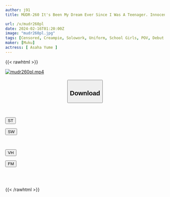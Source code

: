```yaml
---
author: j91
title: MUDR-260 It's Been My Dream Ever Since I Was A Teenager. Innocent Smiling Innocent Girl Rookie AV DEBUT Yume Asaba

url: /v/mudr260pl
date: 2024-02-16T01:20:00Z
image: "mudr260pl.jpg"
tags: [Censored, Creampie, Solowork, Uniform, School Girls, POV, Debut Production	]
maker: [Muku]
actress: [ Asaha Yume ]
---
```



{{< rawhtml >}}

<div class="video" data-videoid="Kk8b7x4brMh0rrj">
    <a href="javascript:;">
        <img src="/v/mudr260pl/mudr260pl.jpg" width="WIDTH" height="HEIGHT" alt="mudr260pl.mp4" loading="lazy">
    </a>
</div>

<script type="text/javascript" src="https://j91.asia/asset/on-demand-st.js"></script>

<br>
  <link rel="stylesheet" href="https://j91.asia/asset/bs5.css">
  
  <center>
  <button class="btn btn-primary" type="button" data-bs-toggle="collapse" data-bs-target=".multi-collapse" aria-expanded="false" aria-controls="multiCollapseExample1 multiCollapseExample2"><h2>Download</h2></button></center>
</p>
<div class="row">
  <div class="col">
    <div class="collapse multi-collapse" id="multiCollapseExample1">
      <div class="card card-body">
	      	      <br>
<div class="buttons">  
<p><a href="https://streamtape.to/v/Kk8b7x4brMh0rrj" target="_blank"><button class="btn-hover color-3"><i class="fa fa-download"></i> ST</button></a></p>
<p><a href="https://cdnwish.com/ssf9hpe5kkfl" target="_blank"><button class="btn-hover color-2"><i class="fa fa-download"></i> SW</button></a></p></div>
    </div>
  </div>
</div>
  <div class="col">
    <div class="collapse multi-collapse" id="multiCollapseExample2">
      <div class="card card-body">
	      <br>
<div class="buttons">
<p><a href="javascript:;" target="_blank"><button class="btn-hover color-9"><i class="fa fa-download"></i> VH</button></a></p>
<p><a href="javascript:;"><button class="btn-hover color-8"><i class="fa fa-download"></i> FM</button></a></p></div>
<br><br>
      </div>
    </div>
  </div>
</div>

{{< /rawhtml >}}